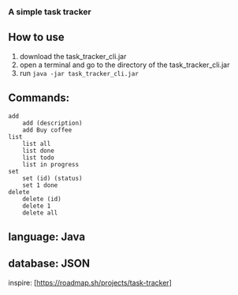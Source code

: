 ### A simple task tracker

## How to use
1. download the task_tracker_cli.jar
2. open a terminal and go to the directory of the task_tracker_cli.jar 
3. run `java -jar task_tracker_cli.jar`

## Commands:
    add
        add (description)
        add Buy coffee
    list
        list all
        list done
        list todo
        list in progress
    set
        set (id) (status)
        set 1 done
    delete
        delete (id)
        delete 1
        delete all

## language: Java
## database: JSON

inspire: [https://roadmap.sh/projects/task-tracker]